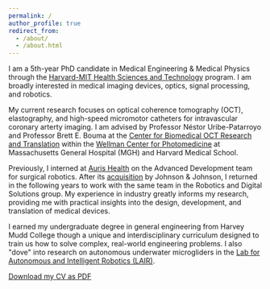 ```yaml
---
permalink: /
author_profile: true
redirect_from: 
  - /about/
  - /about.html
---
```


I am a 5th-year PhD candidate in Medical Engineering & Medical Physics through the [Harvard-MIT Health Sciences and Technology](https://hst.mit.edu/) program. I am broadly interested in medical imaging devices, optics, signal processing, and robotics.

My current research focuses on optical coherence tomography (OCT), elastography, and high-speed micromotor catheters for intravascular coronary arterty imaging. I am advised by Professor Néstor Uribe-Patarroyo and Professor Brett E. Bouma at the [Center for Biomedical OCT Research and Translation](https://octresearch.org/) within the [Wellman Center for Photomedicine](https://wellman.massgeneral.org/) at Massachusetts General Hospital (MGH) and Harvard Medical School.

Previously, I interned at [Auris Health](https://www.linkedin.com/company/aurishealth/) on the Advanced Development team for surgical robotics. After its [acquisition](https://www.jnj.com/media-center/press-releases/johnson-johnson-announces-agreement-to-acquire-auris-health-inc) by Johnson & Johnson, I returned in the following years to work with the same team in the Robotics and Digital Solutions group. My experience in industry greatly informs my research, providing me with practical insights into the design, development, and translation of medical devices.

I earned my undergraduate degree in general engineering from Harvey Mudd College though a unique and interdisciplinary curriculum designed to train us how to solve complex, real-world engineering problems. I also "dove" into research on autonomous underwater microgliders in the [Lab for Autonomous and Intelligent Robotics (LAIR)](https://www.lair.hmc.edu/).  


<div class="cv-download-links">
  <a href="{{ base_path }}/files/Ginger_CV.pdf" class="btn btn--primary">Download my CV as PDF</a>
</div>
